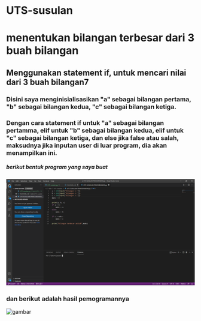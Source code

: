 # UTS-susulan

# menentukan bilangan terbesar dari 3 buah bilangan
## Menggunakan statement if, untuk mencari nilai dari 3 buah bilangan7
### Disini saya menginisialisasikan "a" sebagai bilangan pertama, "b" sebagai bilangan kedua, "c" sebagai bilangan ketiga.
### Dengan cara statement if untuk "a" sebagai bilangan pertamma, elif untuk "b" sebagai bilangan kedua, elif untuk "c" sebagai bilangan ketiga, dan else jika false atau salah, maksudnya jika inputan user di luar program, dia akan menampilkan ini.

##### berikut bentuk program yang saya buat
![gambar](ss/ss1.png)

### dan berikut adalah hasil pemogramannya
![gambar](ss/ss2.pmg)
